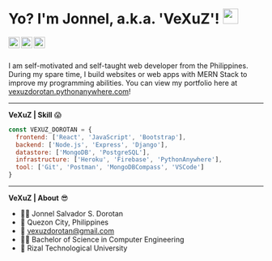 <h1> Yo? I'm Jonnel, a.k.a. 'VeXuZ'! <img src="https://media.giphy.com/media/WUlplcMpOCEmTGBtBW/giphy.gif" width="30"> </h1>

<a href="https://www.facebook.com/dorotan.Jonnel">
  <img align="left" alt="VeXuZ | Facebook" width="22px" src="https://cdn.jsdelivr.net/npm/simple-icons@v3/icons/facebook.svg" />
</a>
<a href="https://www.linkedin.com/in/jonneldorotan/">
  <img align="left" alt="VeXuZ | LinkedIn" width="22px" src="https://cdn.jsdelivr.net/npm/simple-icons@v3/icons/linkedin.svg" />
</a>
<a href="https://stackoverflow.com/users/10217282/jonnel-vexuz-dorotan">
  <img align="left" alt="VeXuZ | StackOverflow" width="22px" src="https://cdn.jsdelivr.net/npm/simple-icons@v3/icons/stackoverflow.svg" />
</a>

<br />
<br />

I am self-motivated and self-taught web developer from the Philippines.
During my spare time, I build websites or web apps with MERN Stack to improve my programming abilities.
You can view my portfolio here at [vexuzdorotan.pythonanywhere.com](https://vexuzdorotan.pythonanywhere.com/)!

---

**VeXuZ | Skill** 😱

```javascript
const VEXUZ_DOROTAN = {
  frontend: ['React', 'JavaScript', 'Bootstrap'],
  backend: ['Node.js', 'Express', 'Django'],
  datastore: ['MongoDB', 'PostgreSQL'],
  infrastructure: ['Heroku', 'Firebase', 'PythonAnywhere'],
  tool: ['Git', 'Postman', 'MongoDBCompass', 'VSCode']
}
```

---

**VeXuZ | About** 😎

- 👨‍💻 Jonnel Salvador S. Dorotan
- 🏡 Quezon City, Philippines
- 📧 vexuzdorotan@gmail.com
- 👨‍🎓 Bachelor of Science in Computer Engineering
- 🏫 Rizal Technological University
